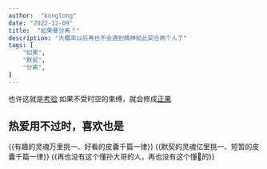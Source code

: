 ```yaml
---
author:  "konglong"
date: "2022-12-09"
title:  "如果要分离？"
description: "大概率以后再也不会遇到精神如此契合两个人了"
tags: [
    "如果",
    "默契",
    "分离",
]
---
```



也许这就是[考验](https://gimg2.baidu.com/image_search/src=http%3A%2F%2Fsafe-img.xhscdn.com%2Fbw1%2F3c43d645-c721-4896-9071-593c773ebfb5%3FimageView2%2F2%2Fw%2F1080%2Fformat%2Fjpg&refer=http%3A%2F%2Fsafe-img.xhscdn.com&app=2002&size=f9999,10000&q=a80&n=0&g=0n&fmt=auto?sec=1681965125&t=37982d43dce19d93edb6e130d1eaf23b)
如果不受时空的束缚，就会修成[正果](https://img0.baidu.com/it/u=2792314239,2902423344&fm=253&fmt=auto&app=138&f=JPEG?w=500&h=666)

## <!--more-->

## 热爱用不过时，喜欢也是

{{有趣的灵魂万里挑一、好看的皮囊千篇一律}}
{{默契的灵魂亿里挑一、短暂的皮囊千篇一律}}
{{再也没有这个懂孙大哥的人，再也没有这个懂🦖的}}
